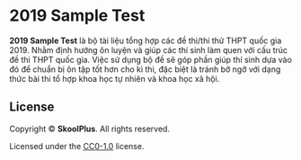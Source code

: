 # 2019 Sample Test

**2019 Sample Test** là bộ tài liệu tổng hợp các đề thi/thi thử THPT quốc gia 2019. Nhằm định hướng ôn luyện và giúp các thí sinh làm quen với cấu trúc đề thi THPT quốc gia. Việc sử dụng bộ đề sẽ góp phần giúp thí sinh dựa vào đó để chuẩn bị ôn tập tốt hơn cho kì thi, đặc biệt là tránh bỡ ngỡ với dạng thức bài thi tổ hợp khoa học tự nhiên và khoa học xã hội.

## License
Copyright &copy; **SkoolPlus**. All rights reserved.

Licensed under the [CC0-1.0](LICENSE) license.
